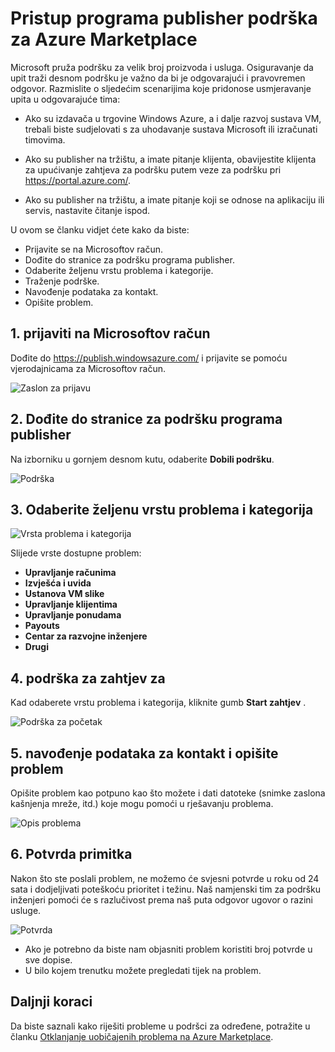 <properties
   pageTitle="Pristup programa publisher podrška za Azure Marketplace | Microsoft Azure"
   description="Upute za pristup i Pošalji zahtjeve za publisher pomoć za Azure Marketplace"
   services="marketplace-publishing"
   documentationCenter="na"
   authors="v-jeana"
   manager="lakoch"
   editor=""/>

<tags
   ms.service="marketplace"
   ms.devlang="na"
   ms.topic="article"
   ms.tgt_pltfrm="na"
   ms.workload="na"
   ms.date="12/06/2015"
   ms.author="v-jeana; hascipio"/>


# <a name="accessing-publisher-support-for-the-azure-marketplace"></a>Pristup programa publisher podrška za Azure Marketplace

Microsoft pruža podršku za velik broj proizvoda i usluga. Osiguravanje da upit traži desnom podršku je važno da bi je odgovarajući i pravovremen odgovor. Razmislite o sljedećim scenarijima koje pridonose usmjeravanje upita u odgovarajuće tima:

- Ako su izdavača u trgovine Windows Azure, a i dalje razvoj sustava VM, trebali biste sudjelovati s za uhodavanje sustava Microsoft ili izračunati timovima.

- Ako su publisher na tržištu, a imate pitanje klijenta, obavijestite klijenta za upućivanje zahtjeva za podršku putem veze za podršku pri https://portal.azure.com/.

- Ako su publisher na tržištu, a imate pitanje koji se odnose na aplikaciju ili servis, nastavite čitanje ispod.

U ovom se članku vidjet ćete kako da biste:

- Prijavite se na Microsoftov račun.
- Dođite do stranice za podršku programa publisher.
- Odaberite željenu vrstu problema i kategorije.
- Traženje podrške.
- Navođenje podataka za kontakt.
- Opišite problem.

## <a name="1-sign-in-to-your-microsoft-account"></a>1. prijaviti na Microsoftov račun

Dođite do https://publish.windowsazure.com/ i prijavite se pomoću vjerodajnicama za Microsoftov račun.

  ![Zaslon za prijavu][1]

## <a name="2-navigate-to-the-publisher-support-pages"></a>2. Dođite do stranice za podršku programa publisher

Na izborniku u gornjem desnom kutu, odaberite **Dobili podršku**.

  ![Podrška][2]

## <a name="3-select-the-problem-type-and-category"></a>3. Odaberite željenu vrstu problema i kategorija

![Vrsta problema i kategorija][3]

Slijede vrste dostupne problem:

  - **Upravljanje računima**
  - **Izvješća i uvida**
  - **Ustanova VM slike**
  - **Upravljanje klijentima**
  - **Upravljanje ponudama**
  - **Payouts**
  - **Centar za razvojne inženjere**
  - **Drugi**

## <a name="4-request-support"></a>4. podrška za zahtjev za

Kad odaberete vrstu problema i kategorija, kliknite gumb **Start zahtjev** .

![Podrška za početak][4]

## <a name="5-provide-contact-information-and-describe-the-problem"></a>5. navođenje podataka za kontakt i opišite problem

Opišite problem kao potpuno kao što možete i dati datoteke (snimke zaslona kašnjenja mreže, itd.) koje mogu pomoći u rješavanju problema.

![Opis problema][5]

## <a name="6-submission-confirmation"></a>6. Potvrda primitka

Nakon što ste poslali problem, ne možemo će svjesni potvrde u roku od 24 sata i dodjeljivati poteškoću prioritet i težinu. Naš namjenski tim za podršku inženjeri pomoći će s razlučivost prema naš puta odgovor ugovor o razini usluge.

![Potvrda][6]
+ Ako je potrebno da biste nam objasniti problem koristiti broj potvrde u sve dopise.
+ U bilo kojem trenutku možete pregledati tijek na problem.

## <a name="next-steps"></a>Daljnji koraci

Da biste saznali kako riješiti probleme u podršci za određene, potražite u članku [Otklanjanje uobičajenih problema na Azure Marketplace](marketplace-publishing-support-common-issues.md).

[1]: ./media/marketplace-publishing-get-publisher-support/step1.png
[2]: ./media/marketplace-publishing-get-publisher-support/step2.png
[3]: ./media/marketplace-publishing-get-publisher-support/step3.png
[4]: ./media/marketplace-publishing-get-publisher-support/step4.png
[5]: ./media/marketplace-publishing-get-publisher-support/step5.png
[6]: ./media/marketplace-publishing-get-publisher-support/step6.png
